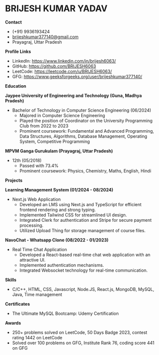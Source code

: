 # BRIJESH KUMAR YADAV

**Contact**

* (+91) 9936193424
* brijeshkumar377140@gmail.com
* Prayagraj, Uttar Pradesh

**Profile Links**

* LinkedIn: https://www.linkedin.com/in/brijesh6063/
* GitHub: https://github.com/BRIJESH6063
* LeetCode: https://leetcode.com/u/BRIJESH6063/
* GFG: https://www.geeksforgeeks.org/user/brijeshkumar377140/

**Education**

**Jaypee University of Engineering and Technology (Guna, Madhya Pradesh)**
* Bachelor of Technology in Computer Science Engineering (06/2024)
    * Majored in Computer Science Engineering
    * Played the position of Coordinator on the University Programming Club from 2022 to 2023
    * Prominent coursework: Fundamental and Advanced Programming, Data Structures, Algorithms, Database Management, Operating System, Competitive Programming

**MPVM Ganga Gurukulam (Prayagraj, Uttar Pradesh)**
* 12th (05/2018)
    * Passed with 73.4%
    * Prominent coursework: Physics, Chemistry, Maths, English, Hindi

**Projects**

**Learning Management System (01/2024 - 08/2024)**
* Next.js Web Application
    * Developed an LMS using Next.js and TypeScript for efficient frontend rendering and strong typing.
    * Implemented Tailwind CSS for streamlined UI design.
    * Integrated Clerk for authentication and Stripe for secure payment processing.
    * Utilized Upload Thing for storage management of course files.

**NavoChat - Whatsapp Clone (08/2022 - 01/2023)**
* Real Time Chat Application
    * Developed a React-based real-time chat web application with an attractive UI.
    * Implemented authentication mechanisms.
    * Integrated Websocket technology for real-time communication.

**Skills**

* C/C++, HTML, CSS, Javascript, Node.JS, React.js, MongoDB, MySQL, Java, Time management

**Certificates**

* The Ultimate MySQL Bootcamp: Udemy Certification

**Awards**

* 250+ problems solved on LeetCode, 50 Days Badge 2023, contest rating 1442 on LeetCode
* Solved over 100 problems on GFG, Institute Rank 76, coding score 441 on GFG
